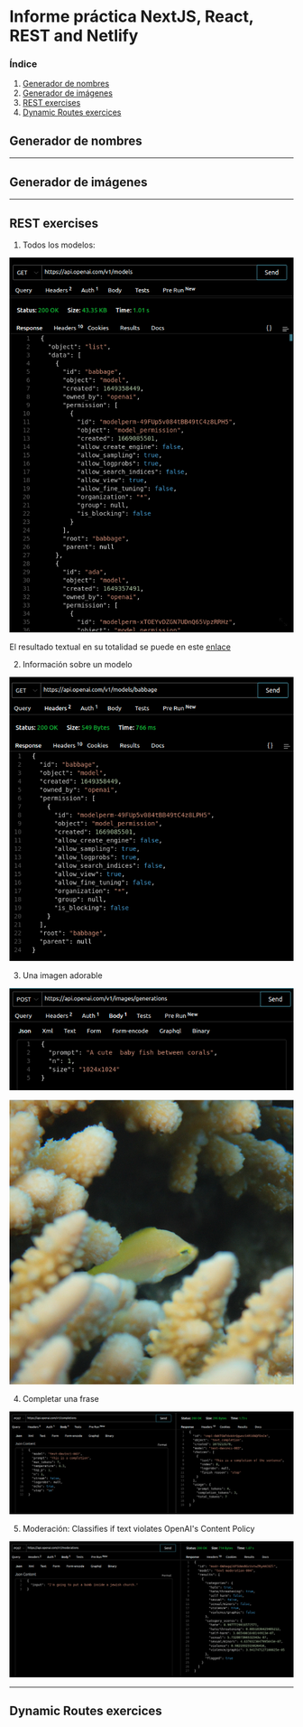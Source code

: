 # Informe práctica NextJS, React, REST and Netlify

<!-- TABLE OF CONTENTS -->
  <h3>Índice</h3>
  <ol>
    <li><a href="#Generadordenombres">Generador de nombres</a></li>
    <li><a href="#Generadordeimágenes">Generador de imágenes</a></li>
    <li><a href="#RESTexercises">REST exercises</a></li>
    <li><a href="#DynamicRoutesexercices">Dynamic Routes exercices</a></li>
  </ol>

## Generador de nombres

***
## Generador de imágenes

***
## REST exercises

1. Todos los modelos:

![img](./docs/images/all_models.png)

El resultado textual en su totalidad se puede en este [enlace](./docs/src/all_models.txt)

2. Información sobre un modelo

![img](./docs/images/one_model.png)

3. Una imagen adorable

![img](./docs/images/cute_img_texto.png)

![img](./docs/images/cute_img.png)

4. Completar una frase

![img](./docs/images/completion.png)

5. Moderación: Classifies if text violates OpenAI's Content Policy

![img](./docs/images/moderation.png)

***
## Dynamic Routes exercices
